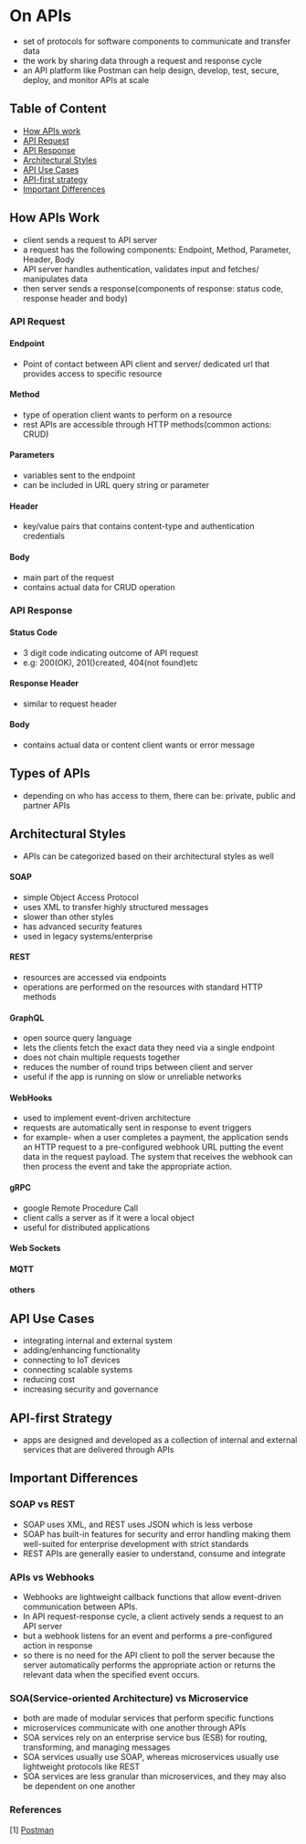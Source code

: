 # On APIs
- set of protocols for software components to communicate and transfer data
- the work by sharing data through a request and response cycle
- an API platform like Postman can help design, develop, test, secure, deploy, and monitor APIs at scale

## Table of Content
- [How APIs work](#how-apis-work)
- [API Request](#api-request)
- [API Response](#api-response)
- [Architectural Styles](#architectural-styles)
- [API Use Cases](#api-use-cases)
- [API-first strategy](#api-first-strategy)
- [Important Differences](#important-differences)

## How APIs Work
- client  sends a request to API server
- a request has the following components: Endpoint, Method, Parameter, Header, Body
- API server handles authentication, validates input and fetches/ manipulates data
- then server sends a response(components of response: status code, response header and body)

### API Request

#### Endpoint
- Point of contact between API client and server/ dedicated url that provides access to specific resource

#### Method
- type of operation client wants to perform on a resource
- rest APIs are accessible through HTTP methods(common actions: CRUD)

#### Parameters
- variables sent to the endpoint 
- can be included in URL query string or parameter

#### Header
- key/value pairs that contains content-type and authentication credentials

#### Body
- main part of the request
- contains actual data for CRUD operation

### API Response

#### Status Code
- 3 digit code indicating outcome of API request
- e.g: 200(OK), 201()created, 404(not found)etc

#### Response Header
- similar to request header

#### Body
- contains actual data or content client wants or error message

## Types of APIs
- depending on who has access to them, there can be: private, public and partner APIs

## Architectural Styles
- APIs can be categorized based on their architectural styles as well

#### SOAP
- simple Object Access Protocol
- uses XML to transfer highly structured messages
- slower than other styles
- has advanced security features
- used in legacy systems/enterprise
  
#### REST
- resources are accessed via endpoints
- operations are performed on the resources with standard HTTP methods

#### GraphQL
- open source query language
- lets the clients fetch the exact data they need via a single endpoint
- does not chain multiple requests together
- reduces the number of round trips between client and server
- useful if the app is running on slow or unreliable networks

#### WebHooks
- used to implement event-driven architecture
- requests are automatically sent in response to event triggers
- for example- when a user completes a payment, the application sends an HTTP request to a pre-configured webhook URL putting the event data in the request payload. The system that receives the webhook can then process the event and take the appropriate action.

#### gRPC
- google Remote Procedure Call
- client calls a server as if it were a local object
- useful for distributed applications

#### Web Sockets

#### MQTT

#### others

## API Use Cases
- integrating internal and external system
- adding/enhancing functionality
- connecting to IoT devices
- connecting scalable systems
- reducing cost
- increasing security and governance

## API-first Strategy
- apps are designed and developed as a collection of internal and external services that are delivered through APIs

## Important Differences

### SOAP vs REST
- SOAP uses XML, and REST uses JSON which is less verbose
- SOAP has built-in features for security and error handling making them well-suited for enterprise development with strict standards
- REST APIs are generally easier to understand, consume and integrate

### APIs vs Webhooks
- Webhooks are lightweight callback functions that allow event-driven communication between APIs.
- In API request-response cycle, a client actively sends a request to an API server
- but a webhook listens for an event and performs a pre-configured action in response
- so there is no need for the API client to poll the server because the server automatically performs the appropriate action or returns the relevant data when the specified event occurs.

### SOA(Service-oriented Architecture) vs Microservice
- both are made of modular services that perform specific functions
- microservices communicate with one another through APIs
- SOA services rely on an enterprise service bus (ESB) for routing, transforming, and managing messages
- SOA services usually use SOAP, whereas microservices usually use lightweight protocols like REST
- SOA services are less granular than microservices, and they may also be dependent on one another
  
### References
[1] [Postman](https://www.postman.com/what-is-an-api/)

